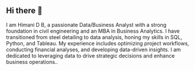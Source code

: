 ## Hi there 👋

I am Himani D B, a passionate Data/Business Analyst with a strong foundation in civil engineering and an MBA in Business Analytics. I have transitioned from steel detailing to data analysis, honing my skills in SQL, Python, and Tableau. My experience includes optimizing project workflows, conducting financial analyses, and developing data-driven insights. I am dedicated to leveraging data to drive strategic decisions and enhance business operations..
